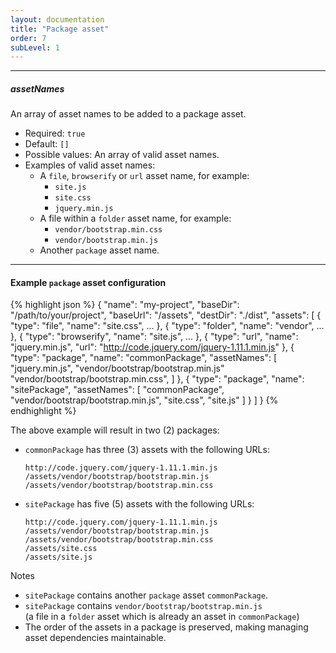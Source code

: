 ```yaml
---
layout: documentation
title: "Package asset"
order: 7
subLevel: 1
---
```


----

##### assetNames
An array of asset names to be added to a package asset.

* Required: `true`
* Default: `[]`
* Possible values: An array of valid asset names.
* Examples of valid asset names:
  * A `file`, `browserify` or `url` asset name, for example:
      * `site.js`
      * `site.css`
      * `jquery.min.js`
  * A file within a `folder` asset name, for example:
      * `vendor/bootstrap.min.css`
      * `vendor/bootstrap.min.js`
  * Another `package` asset name.

----


#### Example `package` asset configuration

{% highlight json %}
{
  "name": "my-project",
  "baseDir": "/path/to/your/project",
  "baseUrl": "/assets",
  "destDir": "./dist",
  "assets": [
    { "type": "file", "name": "site.css", ... },
    { "type": "folder", "name": "vendor", ... },
    { "type": "browserify", "name": "site.js", ... },
    {
      "type": "url",
      "name": "jquery.min.js",
      "url": "http://code.jquery.com/jquery-1.11.1.min.js"
    },
    {
      "type": "package",
      "name": "commonPackage",
      "assetNames": [
        "jquery.min.js",
        "vendor/bootstrap/bootstrap.min.js"
        "vendor/bootstrap/bootstrap.min.css",
      ]
    },
    {
      "type": "package",
      "name": "sitePackage",
      "assetNames": [
        "commonPackage",
        "vendor/bootstrap/bootstrap.min.js",
        "site.css",
        "site.js"
      ]
    }
  ]
}
{% endhighlight %}

The above example will result in two (2) packages:

* `commonPackage` has three (3) assets with the following URLs:

  ```
  http://code.jquery.com/jquery-1.11.1.min.js
  /assets/vendor/bootstrap/bootstrap.min.js
  /assets/vendor/bootstrap/bootstrap.min.css
  ```

* `sitePackage` has five (5) assets with the following URLs:

  ```
  http://code.jquery.com/jquery-1.11.1.min.js
  /assets/vendor/bootstrap/bootstrap.min.js
  /assets/vendor/bootstrap/bootstrap.min.css
  /assets/site.css
  /assets/site.js
  ```

Notes

* `sitePackage` contains another `package` asset `commonPackage`.
* `sitePackage` contains `vendor/bootstrap/bootstrap.min.js` <br/>(a file in a `folder` asset which is already an asset in `commonPackage`)
* The order of the assets in a package is preserved, making managing asset dependencies maintainable.